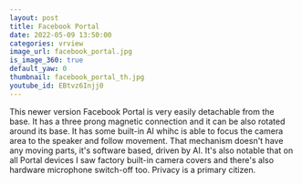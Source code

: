 ```yaml
---
layout: post
title: Facebook Portal
date: 2022-05-09 13:50:00
categories: vrview
image_url: facebook_portal.jpg
is_image_360: true
default_yaw: 0
thumbnail: facebook_portal_th.jpg
youtube_id: EBtvz6Injj0
---
```

This newer version Facebook Portal is very easily detachable from the base. It has a three prong magnetic connection and it can be also rotated around its base. It has some built-in AI whihc is able to focus the camera area to the speaker and follow movement. That mechanism doesn't have any moving parts, it's software based, driven by AI. It's also notable that on all Portal devices I saw factory built-in camera covers and there's also hardware microphone switch-off too. Privacy is a primary citizen.
